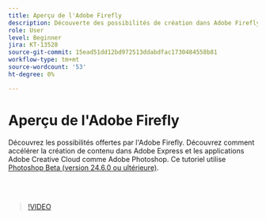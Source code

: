 ```yaml
---
title: Aperçu de l'Adobe Firefly
description: Découverte des possibilités de création dans Adobe Firefly
role: User
level: Beginner
jira: KT-13528
source-git-commit: 15ead51dd12bd972513ddabdfac1730484558b81
workflow-type: tm+mt
source-wordcount: '53'
ht-degree: 0%

---
```


# Aperçu de l&#39;Adobe Firefly

Découvrez les possibilités offertes par l&#39;Adobe Firefly. Découvrez comment accélérer la création de contenu dans Adobe Express et les applications Adobe Creative Cloud comme Adobe Photoshop. Ce tutoriel utilise [Photoshop Beta (version 24.6.0 ou ultérieure)](https://helpx.adobe.com/x-productkb/global/creative-cloud-beta.html).

<br> 

>[!VIDEO](https://video.tv.adobe.com/v/3420929?quality=12&learn=on&hidetitle=true)
